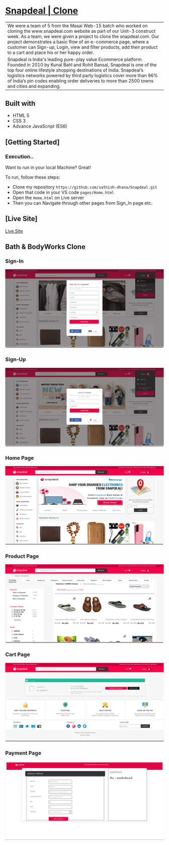 # [Snapdeal | Clone](https://www.snapdeal.com/)
<table>
<tr>
<td>
We were a team of 5 from the Masai Web-15 batch who worked on cloning the www.snapdeal.com website as part of our Unit-3 construct week. As a team, we were given a project to clone the snapdeal.com. Our project demonstrates a basic flow of an e-commerce page, where a customer can Sign-up, Login, view and filter products, add their product to a cart and place his or her happy order.
  </td>
</tr>
<tr>
<td>
Snapdeal is India's leading pure-play value Ecommerce platform. Founded in 2010 by Kunal Bahl and Rohit Bansal, Snapdeal is one of the top four online lifestyle shopping destinations of India. Snapdeal’s logistics networks powered by third party logistics cover more than 96% of India’s pin codes enabling order deliveries to more than 2500 towns and cities and expanding.
  </td>
</tr>
</table>

## Built with 

- HTML 5
- CSS 3
- Advance JavaScript (ES6)

## [Getting Started]

### Execution..
Want to run in your local Machine? Great!

To run, follow these steps:

- Clone my repository `https://github.com/sathish-dhana/Snapdeal.git`
- Open that code in your VS code `pages/Home.html`
- Open the `Home.html` on Live server
- Then you can Navigate through other pages from Sign_In page etc.




## [Live Site]
<a href="https://optimistic-nightingale-10fc21.netlify.app/">Live Site</a>

## Bath & BodyWorks Clone

### Sign-In

![](https://github.com/sathish-dhana/Snapdeal/blob/master/pictures/Home1.png)

### Sign-Up

![](https://github.com/sathish-dhana/Snapdeal/blob/master/pictures/Home2.png)

### Home Page

![](https://github.com/sathish-dhana/Snapdeal/blob/master/pictures/shot-7.png)

### Product Page

![](https://github.com/sathish-dhana/Snapdeal/blob/master/pictures/Footware-Online-Shop-for-Men-Women-Kids-Footware-at-Low-Prices-Snapdeal.png)

### Cart Page

![](https://github.com/sathish-dhana/Snapdeal/blob/master/pictures/Document.png)

### Payment Page

![](https://github.com/sathish-dhana/Snapdeal/blob/master/pictures/Delivery-Address.png)


